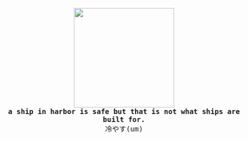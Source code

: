 <!---
  ┓┏┏┳┓
  ┗┻┛┗┗     
  @um ~ uyuyorum
-->
<p align="center">
<img src="https://i.giphy.com/D6aoDE0OSYiYojubBW.webp" height="200"><br>
  <samp><b>a ship in harbor is safe but that is not what ships are built for.</b></samp><br>
  <samp>冷やす(um)</samp>
</p>
